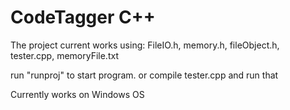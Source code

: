 ﻿# CodeTagger C++
The project current works using: FileIO.h, memory.h, fileObject.h, tester.cpp, memoryFile.txt


run "runproj" to start program.
or compile tester.cpp and run that

Currently works on Windows OS

